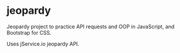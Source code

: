 # jeopardy

Jeopardy project to practice API requests and OOP in JavaScript, and Bootstrap for CSS. 

Uses jService.io jeopardy API.
